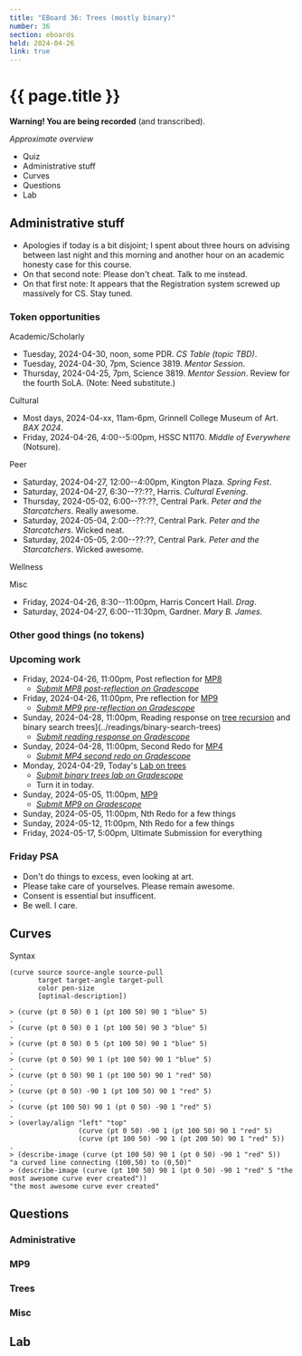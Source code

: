 ```yaml
---
title: "EBoard 36: Trees (mostly binary)"
number: 36
section: eboards
held: 2024-04-26
link: true
---
```

# {{ page.title }}

**Warning! You are being recorded** (and transcribed). 

_Approximate overview_

* Quiz
* Administrative stuff
* Curves
* Questions
* Lab

Administrative stuff
--------------------

* Apologies if today is a bit disjoint; I spent about three hours on
  advising between last night and this morning and another hour on
  an academic honesty case for this course.
* On that second note: Please don't cheat. Talk to me instead.
* On that first note: It appears that the Registration system screwed
  up massively for CS. Stay tuned.

### Token opportunities

Academic/Scholarly

* Tuesday, 2024-04-30, noon, some PDR.
  _CS Table (topic TBD)_.
* Tuesday, 2024-04-30, 7pm, Science 3819.
  _Mentor Session_.
* Thursday, 2024-04-25, 7pm, Science 3819.
  _Mentor Session_. Review for the fourth SoLA. (Note: Need substitute.)

Cultural

* Most days, 2024-04-xx, 11am-6pm, Grinnell College Museum of Art.
  _BAX 2024_.
* Friday, 2024-04-26, 4:00--5:00pm, HSSC N1170.
  _Middle of Everywhere_ (Notsure).

Peer

* Saturday, 2024-04-27, 12:00--4:00pm, Kington Plaza.
  _Spring Fest_.
* Saturday, 2024-04-27, 6:30--??:??, Harris.
  _Cultural Evening_.
* Thursday, 2024-05-02, 6:00--??:??, Central Park.
  _Peter and the Starcatchers_. Really awesome.
* Saturday, 2024-05-04, 2:00--??:??, Central Park.
  _Peter and the Starcatchers_. Wicked neat.
* Saturday, 2024-05-05, 2:00--??:??, Central Park.
  _Peter and the Starcatchers_. Wicked awesome.

Wellness

Misc

* Friday, 2024-04-26, 8:30--11:00pm, Harris Concert Hall.
  _Drag_.
* Saturday, 2024-04-27, 6:00--11:30pm, Gardner.
  _Mary B. James_.

### Other good things (no tokens)

### Upcoming work

* Friday, 2024-04-26, 11:00pm, Post reflection for [MP8](../mps/mp08)
    * [_Submit MP8 post-reflection on Gradescope_](https://www.gradescope.com/courses/690100/assignments/4371689)
* Friday, 2024-04-26, 11:00pm, Pre reflection for [MP9](../mps/mp09)
    * [_Submit MP9 pre-reflection on Gradescope_](https://www.gradescope.com/courses/690100/assignments/4392328)
* Sunday, 2024-04-28, 11:00pm, Reading response on [tree recursion](../readings/tree-recursion) and binary search trees](../readings/binary-search-trees)
    * [_Submit reading response on Gradescope_](https://www.gradescope.com/courses/690100/assignments/4415259)
* Sunday, 2024-04-28, 11:00pm, Second Redo for [MP4](../mps/mp04)
    * [_Submit MP4 second redo on Gradescope_](https://www.gradescope.com/courses/690100/assignments/4367977)
* Monday, 2024-04-29, Today's [Lab on trees](../labs/binary-trees)
    * [_Submit binary trees lab on Gradescope_](https://www.gradescope.com/courses/690100/assignments/4415261)
    * Turn it in today.
* Sunday, 2024-05-05, 11:00pm, [MP9](../mps/mp09)
    * [_Submit MP9 on Gradescope_](https://www.gradescope.com/courses/690100/assignments/4402651)
* Sunday, 2024-05-05, 11:00pm, Nth Redo for a few things
* Sunday, 2024-05-12, 11:00pm, Nth Redo for a few things
* Friday, 2024-05-17, 5:00pm, Ultimate Submission for everything

### Friday PSA

* Don't do things to excess, even looking at art.
* Please take care of yourselves. Please remain awesome.
* Consent is essential but insufficent.
* Be well. I care.

Curves
------

Syntax
```
(curve source source-angle source-pull 
       target target-angle target-pull
       color pen-size
       [optinal-description])
```

```
> (curve (pt 0 50) 0 1 (pt 100 50) 90 1 "blue" 5)
.
> (curve (pt 0 50) 0 1 (pt 100 50) 90 3 "blue" 5)
.
> (curve (pt 0 50) 0 5 (pt 100 50) 90 1 "blue" 5)
.
> (curve (pt 0 50) 90 1 (pt 100 50) 90 1 "blue" 5)
.
> (curve (pt 0 50) 90 1 (pt 100 50) 90 1 "red" 50)
.
> (curve (pt 0 50) -90 1 (pt 100 50) 90 1 "red" 5)
.
> (curve (pt 100 50) 90 1 (pt 0 50) -90 1 "red" 5)
.
> (overlay/align "left" "top"
                 (curve (pt 0 50) -90 1 (pt 100 50) 90 1 "red" 5)
                 (curve (pt 100 50) -90 1 (pt 200 50) 90 1 "red" 5))
.
> (describe-image (curve (pt 100 50) 90 1 (pt 0 50) -90 1 "red" 5))
"a curved line connecting (100,50) to (0,50)"
> (describe-image (curve (pt 100 50) 90 1 (pt 0 50) -90 1 "red" 5 "the most awesome curve ever created"))
"the most awesome curve ever created"
```

Questions
---------

### Administrative

### MP9

### Trees

### Misc

Lab
---
